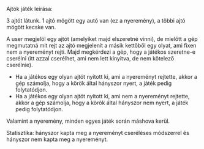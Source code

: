 Ajtók játék leírása:

3 ajtót látunk.
1 ajtó mögött egy autó van (ez a nyeremény), a többi ajtó mögött kecske van.

A user megjelöl egy ajtót (amelyiket majd elszeretné vinni), de mielőtt a gép megmutatná mit rejt az ajtó megjelenít a másik kettőből egy olyat, ami fixen nem a nyereményt rejti.
Majd megkérdezi a gép, hogy a játékos szeretne-e cserélni (itt azzal cserélhet, ami nem lett kinyitva, de nem kötelező cserélnie).

- Ha a játékos egy olyan ajtót nyitott ki, ami a nyereményt rejtette, akkor a gép számolja, hogy a körök által hányszor nyert, a játék pedig folytatódjon.
- Ha a játékos egy olyan ajtót nyitott ki, ami nem a nyereményt rejtette, akkor a gép számolja, hogy a körök által hányszor nem nyert, a játék pedig folytatódjon.

Valamint a nyeremény, minden egyes játék során máshova kerül.

Statisztika: hányszor kapta meg a nyereményt cseréléses módszerrel és hányszor nem kapta meg a nyereményt.


